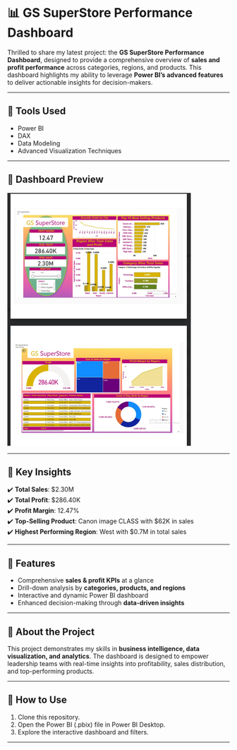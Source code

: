 # 📊 GS SuperStore Performance Dashboard

Thrilled to share my latest project: the **GS SuperStore Performance Dashboard**, designed to provide a comprehensive overview of **sales and profit performance** across categories, regions, and products. This dashboard highlights my ability to leverage **Power BI’s advanced features** to deliver actionable insights for decision-makers.

---

## 🔹 Tools Used
- Power BI  
- DAX  
- Data Modeling  
- Advanced Visualization Techniques  

---

## 🔹 Dashboard Preview
![Dashboard](gs_dash.png)

---

## 🔹 Key Insights

✔️ **Total Sales**: $2.30M  
✔️ **Total Profit**: $286.40K  
✔️ **Profit Margin**: 12.47%  
✔️ **Top-Selling Product**: Canon image CLASS with $62K in sales  
✔️ **Highest Performing Region**: West with $0.7M in total sales  

---

## 🚀 Features
- Comprehensive **sales & profit KPIs** at a glance  
- Drill-down analysis by **categories, products, and regions**  
- Interactive and dynamic Power BI dashboard  
- Enhanced decision-making through **data-driven insights**  

---

## 📌 About the Project
This project demonstrates my skills in **business intelligence, data visualization, and analytics**. The dashboard is designed to empower leadership teams with real-time insights into profitability, sales distribution, and top-performing products.

---

## 📂 How to Use
1. Clone this repository.  
2. Open the Power BI (.pbix) file in Power BI Desktop.  
3. Explore the interactive dashboard and filters.  

---
